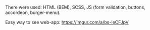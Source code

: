 There were used: HTML (BEM), SCSS, JS (form validation, buttons, accordeon, burger-menu).

Easy way to see web-app: https://imgur.com/a/bs-IeCFJpV
 
